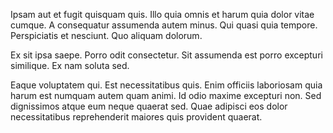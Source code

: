 Ipsam aut et fugit quisquam quis. Illo quia omnis et harum quia dolor vitae cumque. A consequatur assumenda autem minus. Qui quasi quia tempore. Perspiciatis et nesciunt. Quo aliquam dolorum.
 Ex sit ipsa saepe. Porro odit consectetur. Sit assumenda est porro excepturi similique. Ex nam soluta sed.
 Eaque voluptatem qui. Est necessitatibus quis. Enim officiis laboriosam quia harum est numquam autem quam animi. Id odio maxime excepturi non. Sed dignissimos atque eum neque quaerat sed. Quae adipisci eos dolor necessitatibus reprehenderit maiores quis provident quaerat.